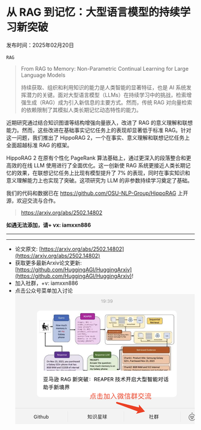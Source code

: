 # 从 RAG 到记忆：大型语言模型的持续学习新突破
发布时间：2025年02月20日

`RAG`
> From RAG to Memory: Non-Parametric Continual Learning for Large Language Models
>
> 持续获取、组织和利用知识的能力是人类智能的显著特征，也是 AI 系统发挥潜力的关键。面对大型语言模型（LLMs）在持续学习中的挑战，检索增强生成（RAG）成为引入新信息的主要方式。然而，传统 RAG 对向量检索的依赖限制了其模拟人类长期记忆动态特性的能力。

近期研究通过结合知识图谱等结构增强向量嵌入，改进了 RAG 的意义理解和联想能力。然而，这些改进在基础事实记忆任务上的表现却显著低于标准 RAG。针对这一问题，我们推出了 HippoRAG 2，一个在事实、意义理解和联想记忆任务上全面超越标准 RAG 的框架。

HippoRAG 2 在原有个性化 PageRank 算法基础上，通过更深入的段落整合和更高效的在线 LLM 使用进行了全面优化。这一创新使 RAG 系统更接近人类长期记忆的效果，在联想记忆任务上比现有模型提升了 7% 的表现，同时在事实知识和意义理解能力上也实现了突破。这项研究为 LLM 的非参数持续学习奠定了基础。

我们的代码和数据已在 https://github.com/OSU-NLP-Group/HippoRAG 上开源，欢迎交流与合作。
>
> https://arxiv.org/abs/2502.14802

**如遇无法添加，请+ vx: iamxxn886**
<hr />


<hr />

- 论文原文: [https://arxiv.org/abs/2502.14802](https://arxiv.org/abs/2502.14802)
- 获取更多最新Arxiv论文更新: [https://github.com/HuggingAGI/HuggingArxiv](https://github.com/HuggingAGI/HuggingArxiv)!
- 加入社群，+v: iamxxn886
- 点击公众号菜单加入讨论
![](https://raw.githubusercontent.com/HuggingAGI/wx_assets/main/2024/07/31/1722434818326-94339e92-22f1-4472-9d27-fed232f70b5d.jpeg)